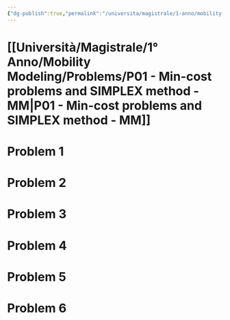 ```yaml
---
{"dg-publish":true,"permalink":"/universita/magistrale/1-anno/mobility-modeling/problems/p01-min-cost-problems-and-simplex-method-mm/"}
---
```



# [[Università/Magistrale/1° Anno/Mobility Modeling/Problems/P01 - Min-cost problems and SIMPLEX method - MM\|P01 - Min-cost problems and SIMPLEX method - MM]]

# Problem 1

# Problem 2
# Problem 3

# Problem 4

# Problem 5

# Problem 6




